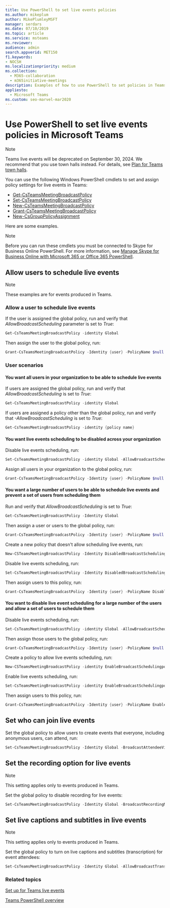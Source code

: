 ```yaml
---
title: Use PowerShell to set live events policies
ms.author: mikeplum
author: MikePlumleyMSFT
manager: serdars
ms.date: 07/10/2019
ms.topic: article
ms.service: msteams
ms.reviewer: 
audience: admin
search.appverid: MET150
f1.keywords:
- NOCSH
ms.localizationpriority: medium
ms.collection: 
  - M365-collaboration
  - m365initiative-meetings
description: Examples of how to use PowerShell to set policies in Teams to control who can hold live events in your organization and the features available in the events.
appliesto: 
  - Microsoft Teams
ms.custom: seo-marvel-mar2020
---
```


# Use PowerShell to set live events policies in Microsoft Teams

> [!NOTE]
> Teams live events will be deprecated on September 30, 2024. We recommend that you use town halls instead. For details, see [Plan for Teams town halls](/microsoftteams/plan-town-halls).

You can use the following Windows PowerShell cmdlets to set and assign policy settings for live events in Teams:

- [Get-CsTeamsMeetingBroadcastPolicy](/powershell/module/skype/get-csteamsmeetingbroadcastpolicy)
- [Set-CsTeamsMeetingBroadcastPolicy](/powershell/module/skype/set-csteamsmeetingbroadcastpolicy)
- [New-CsTeamsMeetingBroadcastPolicy](/powershell/module/skype/new-csteamsmeetingbroadcastpolicy)
- [Grant-CsTeamsMeetingBroadcastPolicy](/powershell/module/skype/grant-csteamsmeetingbroadcastpolicy)
- [New-CsGroupPolicyAssignment](/powershell/module/teams/new-csgrouppolicyassignment)

Here are some examples.

> [!NOTE]
> Before you can run these cmdlets you must be connected to Skype for Business Online PowerShell. For more information, see [Manage Skype for Business Online with Microsoft 365 or Office 365 PowerShell](/office365/enterprise/powershell/manage-skype-for-business-online-with-office-365-powershell).

## Allow users to schedule live events

> [!NOTE]
> These examples are for events produced in Teams.

### Allow a user to schedule live events

If the user is assigned the global policy, run and verify that *AllowBroadcastScheduling* parameter is set to *True*:

```PowerShell
Get-CsTeamsMeetingBroadcastPolicy -identity Global
```

Then assign the user to the global policy, run:

```PowerShell
Grant-CsTeamsMeetingBroadcastPolicy -Identity {user} -PolicyName $null -Verbose
```

### User scenarios

#### You want all users in your organization to be able to schedule live events

If users are assigned the global policy, run and verify that *AllowBroadcastScheduling* is set to *True*:

```PowerShell
Get-CsTeamsMeetingBroadcastPolicy -identity Global
```

If users are assigned a policy other than the global policy, run and verify that *-AllowBroadcastScheduling* is set to *True*:

```PowerShell
Get-CsTeamsMeetingBroadcastPolicy -identity {policy name}
```

#### You want live events scheduling to be disabled across your organization

Disable live events scheduling, run:

```PowerShell
Set-CsTeamsMeetingBroadcastPolicy -identity Global -AllowBroadcastScheduling $false
```

Assign all users in your organization to the global policy, run:

```PowerShell
Grant-CsTeamsMeetingBroadcastPolicy -Identity {user} -PolicyName $null -Verbose
```

#### You want a large number of users to be able to schedule live events and prevent a set of users from scheduling them

Run and verify that *AllowBroadcastScheduling* is set to *True*:

```PowerShell
Get-CsTeamsMeetingBroadcastPolicy -Identity Global
```

Then assign a user or users to the global policy, run:

```PowerShell
Grant-CsTeamsMeetingBroadcastPolicy -Identity {user} -PolicyName $null -Verbose
```

Create a new policy that doesn't allow scheduling live events, run:

```PowerShell
New-CSTeamsMeetingBroadcastPolicy -Identity DisabledBroadcastSchedulingPolicy
```

Disable live events scheduling, run:

```PowerShell
Set-CsTeamsMeetingBroadcastPolicy -Identity DisabledBroadcastSchedulingPolicy -AllowBroadcastScheduling $false
```

Then assign users to this policy, run:

```PowerShell
Grant-CsTeamsMeetingBroadcastPolicy -Identity {user} -PolicyName DisabledBroadcastSchedulingPolicy -Verbose
```

#### You want to disable live event scheduling for a large number of the users and allow a set of users to schedule them

Disable live events scheduling, run:

```PowerShell
Set-CsTeamsMeetingBroadcastPolicy -identity Global -AllowBroadcastScheduling $false
```

Then assign those users to the global policy, run:

```PowerShell
Grant-CsTeamsMeetingBroadcastPolicy -Identity {user} -PolicyName $null -Verbose
```

Create a policy to allow live events scheduling, run:

```PowerShell
New-CSTeamsMeetingBroadcastPolicy -identity EnableBroadcastSchedulingpolicy
```

Enable live events scheduling, run:

```PowerShell
Set-CsTeamsMeetingBroadcastPolicy -identity EnableBroadcastSchedulingpolicy -AllowBroadcastScheduling $true
```

Then assign users to this policy, run:

```PowerShell
Grant-CsTeamsMeetingBroadcastPolicy -Identity {user} -PolicyName EnableBroadcastSchedulingpolicy -Verbose
```

## Set who can join live events

Set the global policy to allow users to create events that everyone, including anonymous users, can attend, run:

```PowerShell
Set-CsTeamsMeetingBroadcastPolicy -Identity Global -BroadcastAttendeeVisibility Everyone  
```

## Set the recording option for live events

> [!NOTE]
> This setting applies only to events produced in Teams.

Set the global policy to disable recording for live events:

```PowerShell
Set-CsTeamsMeetingBroadcastPolicy -Identity Global -BroadcastRecordingMode AlwaysDisabled 
```

## Set live captions and subtitles in live events

> [!NOTE]
> This setting applies only to events produced in Teams.

Set the global policy to turn on live captions and subtitles (transcription) for event attendees:

```PowerShell
Set-CsTeamsMeetingBroadcastPolicy -Identity Global -AllowBroadcastTranscription $true 
```

### Related topics

[Set up for Teams live events](set-up-for-teams-live-events.md)

[Teams PowerShell overview](../teams-powershell-overview.md)
